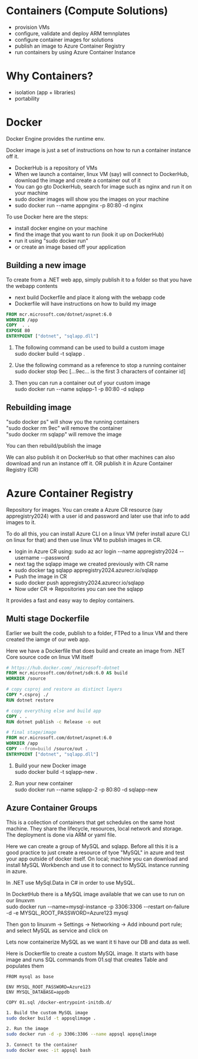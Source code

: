 # Containers (Compute Solutions)
- provision VMs
- configure, validate and deploy ARM temnplates
- configure container images for solutions
- publish an image to Azure Container Registry
- run containers by using Azure Container Instance

# Why Containers?
- isolation (app + libraries)
- portability 

# Docker
Docker Engine provides the runtime env.

Docker image is just a set of instructions on how to run a container instance off it.

- DockerHub is a repository of VMs
- When we launch a container, linux VM (say) will connect to DockerHub, download the image and create a container out of it
- You can go gto DockerHub, search for image such as nginx and run it on your machine
- sudo docker images will show you the images on your machine
- sudo docker run --name appnginx -p 80:80 -d nginx

To use Docker here are the steps:
- install docker engine on your machine
- find the image that you want to run (look it up on DockerHub)
- run it using "sudo docker run"
- or create an image based off your application

## Building a new image
To create from a .NET web app, simply publish it to a folder so that you have the webapp contents
- next build Dockerfile and place it along with the webapp code
- Dockerfile will have instructions on how to build my image
```dockerfile
FROM mcr.microsoft.com/dotnet/aspnet:6.0
WORKDIR /app
COPY  . .
EXPOSE 80
ENTRYPOINT ["dotnet", "sqlapp.dll"]
```
1. The following command can be used to build a custom image<br>
sudo docker build -t sqlapp .

3. Use the following command as a reference to stop a running container<br>
sudo docker stop 9ec  [...9ec... is the first 3 characters of container id]

4. Then you can run a container out of your custom image<br>
sudo docker run --name sqlapp-1 -p 80:80 -d sqlapp

## Rebuilding image
"sudo docker ps" will show you the running containers<br>
"sudo docker rm 9ec" will remove the container<br>
"sudo docker rm sqlapp" will remove the image<br>

You can then rebuild/publish the image

We can also publish it on DockerHub so that other machines can also download and run an instance off it. OR publish it in Azure Container Registry (CR)

# Azure Container Registry
Repository for images. You can create a Azure CR resource (say appregistry2024) with a user id and password and later use that info to add images to it.

To do all this, you can install Azure CLI on a linux VM (refer install azure CLI on linux for that) and then use linux VM to publish images in CR.
- login in Azure CR using: sudo az acr login --name appregistry2024 --username <user> --password <pwd>
- next tag the sqlapp image we created previously with CR name
- sudo docker tag sqlapp appregistry2024.azurecr.io/sqlapp
- Push the image in CR
- sudo docker push appregistry2024.azurecr.io/sqlapp
- Now uder CR => Repositories you can see the sqlapp

It provides a fast and easy way to deploy containers.

## Multi stage Dockerfile
Earlier we built the code, publish to a folder, FTPed to a linux VM and there created the iamge of our web app.<br>

Here we have a Dockerfile that does build and create an image from .NET Core source code on linux VM itself

```Dockerfile
# https://hub.docker.com/_/microsoft-dotnet
FROM mcr.microsoft.com/dotnet/sdk:6.0 AS build
WORKDIR /source

# copy csproj and restore as distinct layers
COPY *.csproj ./
RUN dotnet restore

# copy everything else and build app
COPY . .
RUN dotnet publish -c Release -o out

# final stage/image
FROM mcr.microsoft.com/dotnet/aspnet:6.0
WORKDIR /app
COPY --from=build /source/out .
ENTRYPOINT ["dotnet", "sqlapp.dll"]
```

1. Build your new Docker image<br>
sudo docker build -t sqlapp-new .

2. Run your new container<br>
sudo docker run --name sqlapp-2 -p 80:80 -d sqlapp-new

## Azure Container Groups
This is a collection of containers that get schedules on the same host machine. They share the lifecycle, resources, local network and storage. The deployment is done via ARM or yaml file.

Here we can create a group of MySQL and sqlapp. Before all this it is a good practice to just create a resource of tyoe "MySQL" in azure and test your app outside of docker itself. On local; machine you can download and install MySQL Workbench and use it to connect to MySQL instance running in azure.

In .NET use MySql.Data in C# in order to use MySQL.

In DocketHub there is a MySQL image available that we can use to run on our linuxvm<br>
sudo docker run --name=mysql-instance -p 3306:3306 --restart on-failure -d -e MYSQL_ROOT_PASSWORD=Azure123 mysql

Then gon to linuxvm -> Settings -> Networking -> Add inbound port rule; and select MySQL as service and click on <Add>

Lets now containerize MySQL as we want it ti have our DB and data as well.

Here is Dockerfile to create a custom MySQL image. It starts with base image and runs SQL commands from 01.sql that creates Table and populates them

```
FROM mysql as base

ENV MYSQL_ROOT_PASSWORD=Azure123
ENV MYSQL_DATABASE=appdb

COPY 01.sql /docker-entrypoint-initdb.d/
```

```bash
1. Build the custom MySQL image
sudo docker build -t appsqlimage .

2. Run the image
sudo docker run -d -p 3306:3306 --name appsql appsqlimage

3. Connect to the container
sudo docker exec -it appsql bash
```

